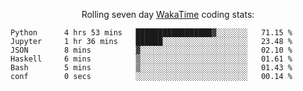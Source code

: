 <!--<p align="center">
  <img width="auto" src ="https://github-readme-stats.vercel.app/api/top-langs/?username=syrkis&layout=compact&hide_border=true&theme=darcula&bg_color=00000000&langs_count=6&hide=jupyter%20notebook,JavaScript,HTML" width = 400>
      <img src ="https://github-readme-streak-stats.herokuapp.com?user=syrkis&theme=darcula&hide_border=true&background=FFFFFF00" width = 400>

</p>-->
<p align="center">Rolling seven day <a href='https://wakatime.com/'> WakaTime</a> coding stats:</p>
<!--START_SECTION:waka-->

```text
Python      4 hrs 53 mins   █████████████████▓░░░░░░░   71.15 %
Jupyter     1 hr 36 mins    ██████░░░░░░░░░░░░░░░░░░░   23.48 %
JSON        8 mins          ▓░░░░░░░░░░░░░░░░░░░░░░░░   02.10 %
Haskell     6 mins          ▒░░░░░░░░░░░░░░░░░░░░░░░░   01.61 %
Bash        5 mins          ▒░░░░░░░░░░░░░░░░░░░░░░░░   01.43 %
conf        0 secs          ░░░░░░░░░░░░░░░░░░░░░░░░░   00.14 %
```

<!--END_SECTION:waka-->
